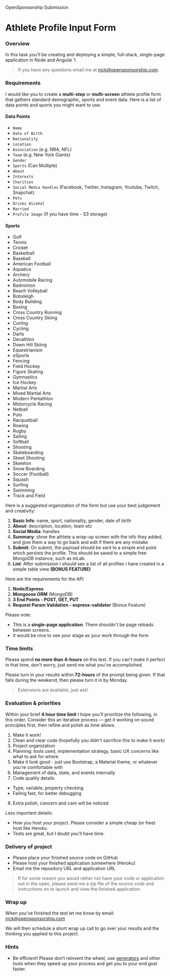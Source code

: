 OpenSponsorship Submission

Athlete Profile Input Form
===============================

### Overview

In this task you'll be creating and deploying a simple, full-stack, single-page application in Node and Angular 1. 

> If you have any questions email me at nick@opensponsorship.com.

### Requirements

I would like you to create a **multi-step** or **multi-screen** athlete profile form that gathers standard demographic, sports and event data. Here is a list of data points and sports you might want to use:

#### Data Points

* `Name`
* `Date of Birth`
* `Nationality`
* `Location`
* `Association` (e.g. NBA, NFL)
* `Team` (e.g. New York Giants)
* `Gender`
* `Sports` (Can Multiple)
* `About`
* `Interests`
* `Charities`
* `Social Media Handles` (Facebook, Twitter, Instagram, Youtube, Twitch, Snapchat)
* `Pets`
* `Drinks Alcohol` 
* `Married`
* `Profile Image` (If you have time - S3 storage)

#### Sports

* Golf
* Tennis
* Cricket
* Basketball
* Baseball
* American Football
* Aquatics
* Archery
* Automobile Racing
* Badminton
* Beach Volleyball
* Bobsleigh
* Body Building
* Boxing
* Cross Country Running
* Cross Country Skiing
* Curling
* Cycling
* Darts
* Decathlon
* Down Hill Skiing
* Equestrianism
* eSports
* Fencing
* Field Hockey
* Figure Skating
* Gymnastics
* Ice Hockey
* Martial Arts
* Mixed Martial Arts
* Modern Pentathlon
* Motorcycle Racing
* Netball
* Polo
* Racquetball
* Rowing
* Rugby
* Sailing
* Softball
* Shooting
* Skateboarding
* Skeet Shooting
* Skeleton
* Snow Boarding
* Soccer (Football)
* Squash
* Surfing
* Swimming
* Track and Field

Here is a suggested organization of the form but use your best judgement and creativity:

1. **Basic Info**: name, sport, nationality, gender, date of birth 
2. **About**: description, location, team etc
3. **Social Media**: handles
4. **Summary**: show the athlete a wrap-up screen with the info they added, and give them a way to go back and edit if there are any mistake
5. **Submit**: On submit, the payload should be sent to a simple end point which persists the profile. This should be saved to a simple free MongoDB instance, such as mLab.
6. **List**: After submission I should see a list of all profiles I have created in a simple table view **(BONUS FEATURE)**

Here are the requirements for the API

1. **Node/Express**
2. **Mongoose ORM** (MongoDB)
3. **3 End Points - POST, GET, PUT**
4. **Request Param Validation - express-validator** (Bonus Feature)

Please note:

* This is a **single-page application**. There shouldn't be page reloads between screens.
* It would be nice to see your stage as your work through the form

### Time limits

Please spend **no more than 4-hours** on this test. If you can't make it perfect in that time, don't worry, just send me what you've accomplished.

Please turn in your results within **72-hours** of the prompt being given. If that falls during the weekend, then please turn it in by Monday.

> Extensions are available, just ask!

### Evaluation & priorities

Within your brief **4 hour time limit** I hope you'll prioritize the following, in this order. Consider this an iterative process — get it working on sound principles first, then refine and polish as time allows.

1. Make it work!
2. Clean and clear code (hopefully you didn't sacrifice this to make it work)
3. Project organization
4. Planning: tools used, implementation strategy, basic UX concerns like what to ask for where
5. Make it look good - just use Bootstrap, a Material theme, or whatever you're comfortable with
6. Management of data, state, and events internally
7. Code quality details
  - Type, variable, property checking
  - Failing fast, for better debugging
8. Extra polish, concern and care will be noticed

Less important details:

* How you host your project. Please consider a simple cheap (or free) host like Heroku. 
* Tests are great, but I doubt you'll have time.

### Delivery of project

* Please place your finished source code on GitHub
* Please host your finished application somewhere (Heroku)
* Email me the repository URL and application URL

> If for some reason you would rather not have your code or application out in the open, please send me a zip file of the source code and instructions on to launch and view the finished application.

### Wrap up

When you've finished the test let me know by email: nick@opensponsorship.com

We will then schedule a short wrap up call to go over your results and the thinking you applied to this project.

### Hints

* Be efficient! Please don’t reinvent the wheel, use [generators](https://github.com/angular/angular-seed) and other tools when they speed up your process and get you to your end goal faster.